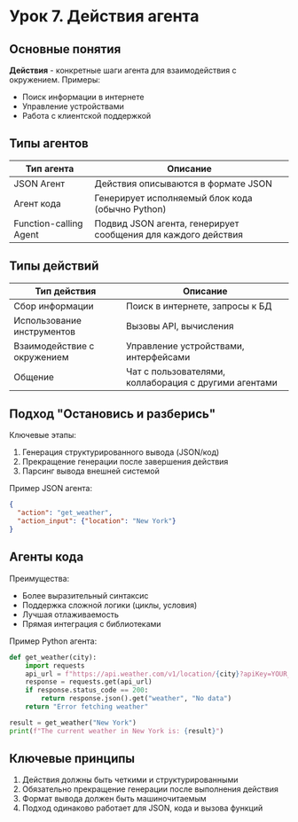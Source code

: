 # Урок 7. Действия агента

## Основные понятия
**Действия** - конкретные шаги агента для взаимодействия с окружением. Примеры:
- Поиск информации в интернете
- Управление устройствами
- Работа с клиентской поддержкой

## Типы агентов
| Тип агента | Описание |
|------------|----------|
| JSON Агент | Действия описываются в формате JSON |
| Агент кода | Генерирует исполняемый блок кода (обычно Python) |
| Function-calling Agent | Подвид JSON агента, генерирует сообщения для каждого действия |

## Типы действий
| Тип действия | Описание |
|--------------|----------|
| Сбор информации | Поиск в интернете, запросы к БД |
| Использование инструментов | Вызовы API, вычисления |
| Взаимодействие с окружением | Управление устройствами, интерфейсами |
| Общение | Чат с пользователями, коллаборация с другими агентами |

## Подход "Остановись и разберись"
Ключевые этапы:
1. Генерация структурированного вывода (JSON/код)
2. Прекращение генерации после завершения действия
3. Парсинг вывода внешней системой

Пример JSON агента:
```json
{
  "action": "get_weather",
  "action_input": {"location": "New York"}
}
```

## Агенты кода
Преимущества:
- Более выразительный синтаксис
- Поддержка сложной логики (циклы, условия)
- Лучшая отлаживаемость
- Прямая интеграция с библиотеками

Пример Python агента:
```python
def get_weather(city):
    import requests
    api_url = f"https://api.weather.com/v1/location/{city}?apiKey=YOUR_API_KEY"
    response = requests.get(api_url)
    if response.status_code == 200:
        return response.json().get("weather", "No data")
    return "Error fetching weather"

result = get_weather("New York")
print(f"The current weather in New York is: {result}")
```

## Ключевые принципы
1. Действия должны быть четкими и структурированными
2. Обязательно прекращение генерации после выполнения действия
3. Формат вывода должен быть машиночитаемым
4. Подход одинаково работает для JSON, кода и вызова функций